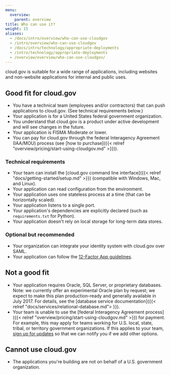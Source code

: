 ```yaml
---
menu:
  overview:
    parent: overview
title: Who can use it?
weight: 15
aliases:
  - /docs/intro/overview/who-can-use-cloudgov
  - /intro/overview/who-can-use-cloudgov
  - /docs/intro/technology/appropriate-deployments
  - /intro/technology/appropriate-deployments
  - /overview/overview/who-can-use-cloudgov/
---
```


cloud.gov is suitable for a wide range of applications, including websites and non-website applications for internal and public uses.

## Good fit for cloud.gov

- You have a technical team (employees and/or contractors) that can push applications to cloud.gov. (See technical requirements below.)
- Your application is for a United States federal government organization.
- You understand that cloud.gov is a product under active development and will see changes in the future.
- Your application is FISMA Moderate or lower.
- You can pay for cloud.gov through the federal Interagency Agreement (IAA/MOU) process (see [how to purchase]({{< relref "overview/pricing/start-using-cloudgov.md" >}})).

### Technical requirements

- Your team can install the [cloud.gov command line interface]({{< relref "docs/getting-started/setup.md" >}}) (compatible with Windows, Mac, and Linux).
- Your application can read configuration from the environment.
- Your application uses one stateless process at a time (that can be horizontally scaled).
- Your application listens to a single port.
- Your application's dependencies are explicitly declared (such as `requirements.txt` for Python).
- Your application doesn't rely on local storage for long-term data stores.

### Optional but recommended

- Your organization can integrate your identity system with cloud.gov over SAML.
- Your application can follow the [12-Factor App guidelines](https://12factor.net/).

## Not a good fit

- Your application requires Oracle, SQL Server, or proprietary databases. Note: we currently offer an experimental Oracle plan by request; we expect to make this plan production-ready and generally available in July 2017. For details, see the [database service documentation]({{< relref "docs/services/relational-database.md"> }}).
- Your team is unable to use the [federal Interagency Agreement process]({{< relref "overview/pricing/start-using-cloudgov.md" >}}) for payment. For example, this may apply for teams working for U.S. local, state, tribal, or territory government organizations. If this applies to your team, [sign up for updates](/#updates) so that we can notify you if we add other options.

## Cannot use cloud.gov

- The applications you're building are not on behalf of a U.S. government organization.
